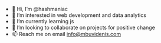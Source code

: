 - 👋 Hi, I’m @hashmaniac
- 👀 I’m interested in web development and data analytics
- 🌱 I’m currently learning js
- 💞️ I’m looking to collaborate on projects for positive change
- 📫 Reach me on email info@mbuvidenis.com

<!---
hashmaniac/hashmaniac is a ✨ special ✨ repository because its `README.md` (this file) appears on your GitHub profile.
You can click the Preview link to take a look at your changes.
--->
